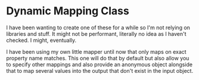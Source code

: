 # Dynamic Mapping Class

I have been wanting to create one of these for a while so I'm not relying on libraries and stuff. It might not be performant, literally no idea as I haven't checked. I might, eventually.

I have been using my own little mapper until now that only maps on exact property name matches. This one will do that by default but also allow you to specify other mappings and also provide an anonymous object alongside that to map several values into the output that don't exist in the input object.
